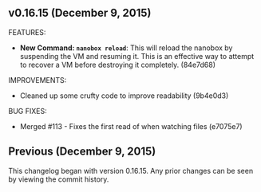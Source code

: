 ## v0.16.15 (December 9, 2015)

FEATURES:

  - **New Command: `nanobox reload`**: This will reload the nanobox by suspending
  the VM and resuming it. This is an effective way to attempt to recover a VM
  before destroying it completely. (84e7d68)

IMPROVEMENTS:

  - Cleaned up some crufty code to improve readability (9b4e0d3)

BUG FIXES:

  - Merged #113 - Fixes the first read of when watching files (e7075e7)


## Previous (December 9, 2015)

This changelog began with version 0.16.15. Any prior changes can be seen by viewing
the commit history.
